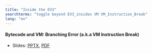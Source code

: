 ```yaml
---
title: "Inside the EV3"
searchterms: "toggle beyond EV3_insides VM VM_Instruction_Break"
lang: "en"
---
```

<h4>Bytecode and VM: Branching Error (a.k.a VM Instruction Break)</h4>

  <ul>

 <li class="ng-binding">Slides:
 <a href="translations/en-us/beyond/BranchingError.pptx">PPTX</a>,
 <a href="translations/en-us/beyond/BranchingError.pdf">PDF</a>
 </li>
 </ul>
